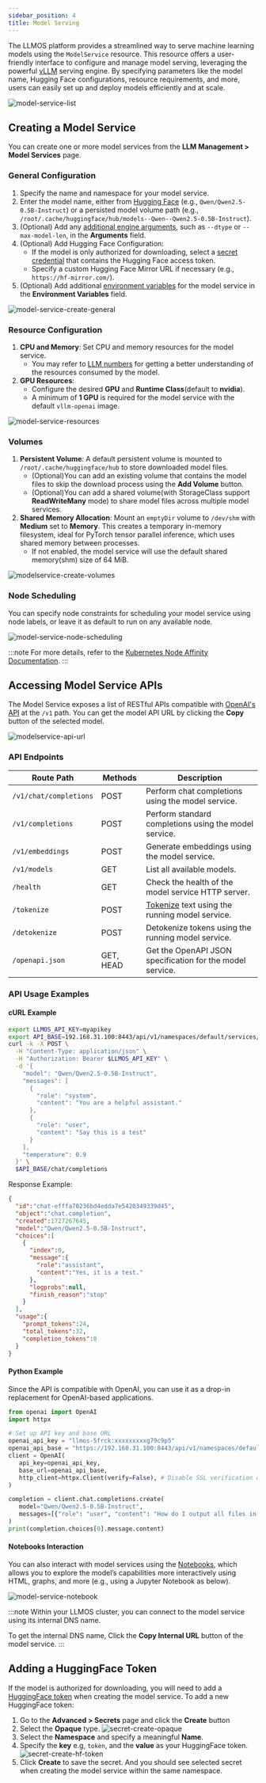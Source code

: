 ```yaml
---
sidebar_position: 4
title: Model Serving
---
```


The LLMOS platform provides a streamlined way to serve machine learning models using the `ModelService` resource. This resource offers a user-friendly interface to configure and manage model serving, leveraging the powerful [vLLM](https://docs.vllm.ai/en/latest/) serving engine. By specifying parameters like the model name, Hugging Face configurations, resource requirements, and more, users can easily set up and deploy models efficiently and at scale.

![model-service-list](/img/docs/modelservice-list.png)

## Creating a Model Service
You can create one or more model services from the **LLM Management > Model Services** page.

### General Configuration
1. Specify the name and namespace for your model service.
2. Enter the model name, either from [Hugging Face](https://huggingface.co/models) (e.g., `Qwen/Qwen2.5-0.5B-Instruct`) or a persisted model volume path (e.g., `/root/.cache/huggingface/hub/models--Qwen--Qwen2.5-0.5B-Instruct`).
3. (Optional) Add any [additional engine arguments](https://docs.vllm.ai/en/latest/models/engine_args.html), such as `--dtype` or `--max-model-len`, in the **Arguments** field.
4. (Optional) Add Hugging Face Configuration:
   - If the model is only authorized for downloading, select a [secret credential](#adding-a-huggingface-token) that contains the Hugging Face access token.
   - Specify a custom Hugging Face Mirror URL if necessary (e.g., `https://hf-mirror.com/`).
5. (Optional) Add additional [environment variables](https://docs.vllm.ai/en/latest/serving/env_vars.html) for the model service in the **Environment Variables** field.

![model-service-create-general](/img/docs/modelservice-create-general.png)

### Resource Configuration
1. **CPU and Memory**: Set CPU and memory resources for the model service.
   - You may refer to [LLM numbers](https://github.com/ray-project/llm-numbers) for getting a better understanding of the resources consumed by the model.
2. **GPU Resources**:
   - Configure the desired **GPU** and **Runtime Class**(default to **nvidia**).
   - A minimum of **1 GPU** is required for the model service with the default `vllm-openai` image.

![model-service-resources](/img/docs/modelservice-create-resources.png)

### Volumes
1. **Persistent Volume**: A default persistent volume is mounted to `/root/.cache/huggingface/hub` to store downloaded model files.
   - (Optional)You can add an existing volume that contains the model files to skip the download process using the **Add Volume** button.
   - (Optional)You can add a shared volume(with StorageClass support **ReadWriteMany** mode) to share model files across multiple model services.
2. **Shared Memory Allocation**: Mount an `emptyDir` volume to `/dev/shm` with **Medium** set to **Memory**. This creates a temporary in-memory filesystem, ideal for PyTorch tensor parallel inference, which uses shared memory between processes.
   - If not enabled, the model service will use the default shared memory(shm) size of 64 MiB.

![modelservice-create-volumes](/img/docs/modelservice-create-volumes.png)

### Node Scheduling
You can specify node constraints for scheduling your model service using node labels, or leave it as default to run on any available node.

![model-service-node-scheduling](/img/docs/modelservice-node-scheduling.png)

:::note
For more details, refer to the [Kubernetes Node Affinity Documentation](https://kubernetes.io/docs/concepts/scheduling-eviction/assign-pod-node/#node-affinity).
:::

## Accessing Model Service APIs
The Model Service exposes a list of RESTful APIs compatible with [OpenAI's API](https://platform.openai.com/docs/api-reference/introduction) at the `/v1` path. You can get the model API URL by clicking the **Copy** button of the selected model.

![modelservice-api-url](/img/docs/modelservice-api-url.png)

### API Endpoints
| Route Path               | Methods   | Description                                                                             |
|--------------------------|-----------|-----------------------------------------------------------------------------------------|
| `/v1/chat/completions`   | POST      | Perform chat completions using the model service.                                       |
| `/v1/completions`        | POST      | Perform standard completions using the model service.                                   |
| `/v1/embeddings`         | POST      | Generate embeddings using the model service.                                            |
| `/v1/models`             | GET       | List all available models.                                                              |
| `/health`                | GET       | Check the health of the model service HTTP server.                                      |
| `/tokenize`              | POST      | [Tokenize](https://platform.openai.com/tokenizer) text using the running model service. |
| `/detokenize`            | POST      | Detokenize tokens using the running model service.                                      |
| `/openapi.json`          | GET, HEAD | Get the OpenAPI JSON specification for the model service.                               |

### API Usage Examples
#### cURL Example
```bash
export LLMOS_API_KEY=myapikey
export API_BASE=192.168.31.100:8443/api/v1/namespaces/default/services/modelservice-qwen2:http/proxy/v1
curl -k -X POST \
  -H "Content-Type: application/json" \
  -H "Authorization: Bearer $LLMOS_API_KEY" \
  -d '{
    "model": "Qwen/Qwen2.5-0.5B-Instruct",
    "messages": [
      {
        "role": "system",
        "content": "You are a helpful assistant."
      },
      {
        "role": "user",
        "content": "Say this is a test"
      }
    ],
    "temperature": 0.9
  }' \
  $API_BASE/chat/completions
```

Response Example:
```json
{
  "id":"chat-efffa70236bd4edda7e5420349339d45",
  "object":"chat.completion",
  "created":1727267645,
  "model":"Qwen/Qwen2.5-0.5B-Instruct",
  "choices":[
    {
      "index":0,
      "message":{
        "role":"assistant",
        "content":"Yes, it is a test."
      },
      "logprobs":null,
      "finish_reason":"stop"
    }
  ],
  "usage":{
    "prompt_tokens":24,
    "total_tokens":32,
    "completion_tokens":8
  }
}
```

#### Python Example
Since the API is compatible with OpenAI, you can use it as a drop-in replacement for OpenAI-based applications.

```python
from openai import OpenAI
import httpx

# Set up API key and base URL
openai_api_key = "llmos-5frck:xxxxxxxxxg79c9p5"
openai_api_base = "https://192.168.31.100:8443/api/v1/namespaces/default/services/modelservice-qwen2:http/proxy/v1"
client = OpenAI(
   api_key=openai_api_key,
   base_url=openai_api_base,
   http_client=httpx.Client(verify=False), # Disable SSL verification or use a custom CA bundle.
)

completion = client.chat.completions.create(
   model="Qwen/Qwen2.5-0.5B-Instruct",
   messages=[{"role": "user", "content": "How do I output all files in a directory using Python?"}]
)
print(completion.choices[0].message.content)
```

#### Notebooks Interaction
You can also interact with model services using the [Notebooks](notebooks.md), which allows you to explore the model’s capabilities more interactively using HTML, graphs, and more (e.g., using a Jupyter Notebook as below).

![model-service-notebook](/img/docs/modelservice-notebook-example.png)

:::note
Within your LLMOS cluster, you can connect to the model service using its internal DNS name.

To get the internal DNS name, Click the **Copy Internal URL** button of the model service.
:::


## Adding a HuggingFace Token
If the model is authorized for downloading, you will need to add a [HuggingFace token](https://huggingface.co/docs/hub/en/security-tokens) when creating the model service. To add a new HuggingFace token:
1. Go to the **Advanced > Secrets** page and click the **Create** button 
2. Select the **Opaque** type.
   ![secret-create-opaque](/img/docs/secret-types-opaque.png)
3. Select the **Namespace** and specify a meaningful **Name**.
4. Specify the **key** e.g, `token`, and the **value** as your HuggingFace token.
   ![secret-create-hf-token](/img/docs/secret-create-hf-token.png)
5. Click **Create** to save the secret. And you should see selected secret when creating the model service within the same namespace.
